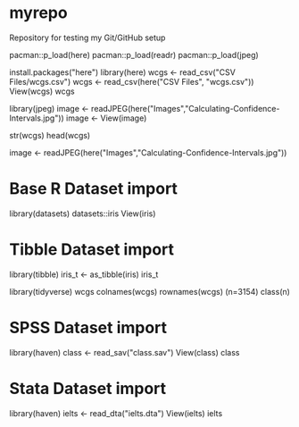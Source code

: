 # myrepo
Repository for testing my Git/GitHub setup

pacman::p_load(here)
pacman::p_load(readr)
pacman::p_load(jpeg)

install.packages("here")
library(here)
wcgs <- read_csv("CSV Files/wcgs.csv")
wcgs <- read_csv(here("CSV Files", "wcgs.csv"))
View(wcgs)
wcgs

library(jpeg)
image <- readJPEG(here("Images","Calculating-Confidence-Intervals.jpg"))
image <-
View(image)

str(wcgs)
head(wcgs)

image <- readJPEG(here("Images","Calculating-Confidence-Intervals.jpg"))

# Base R Dataset import
library(datasets)
datasets::iris
View(iris)

# Tibble Dataset import
library(tibble)
iris_t <- as_tibble(iris)
iris_t

library(tidyverse)
wcgs
colnames(wcgs)
rownames(wcgs)
(n=3154)
class(n)

# SPSS Dataset import
library(haven)
class <- read_sav("class.sav")
View(class)
class

# Stata Dataset import
library(haven)
ielts <- read_dta("ielts.dta")
View(ielts)
ielts
